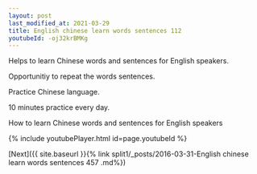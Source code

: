 ```yaml
---
layout: post
last_modified_at: 2021-03-29
title: English chinese learn words sentences 112 
youtubeId: -oj32krBMKg
---
```

 
 
Helps to learn Chinese words and sentences for English speakers.

Opportunitiy to repeat the words sentences. 

Practice Chinese language. 
 
10 minutes practice every day. 
 
How to learn Chinese words and sentences for English speakers 
 
{% include youtubePlayer.html id=page.youtubeId %}
 
 
[Next]({{ site.baseurl }}{% link  split1/_posts/2016-03-31-English chinese learn words sentences 457 .md%})
 
